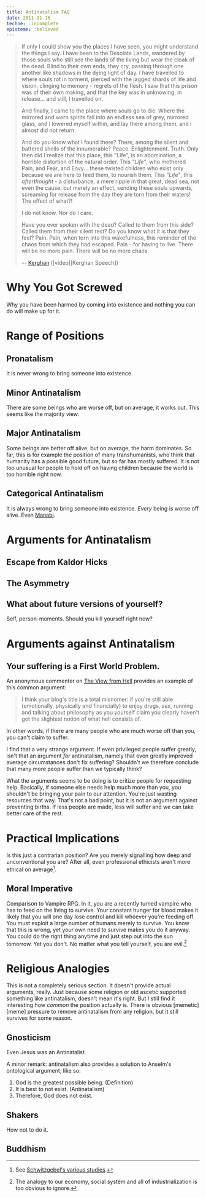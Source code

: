 ```yaml
---
title: Antinatalism FAQ
date: 2011-11-16
techne: :incomplete
episteme: :believed
---
```


> If only I could show you the places I have seen, you might understand the
> things I say. I have been to the Desolate Lands, wandered by those souls who
> still see the lands of the living but wear the cloak of the dead. Blind to
> their own ends, they cry, passing through one another like shadows in the
> dying light of day. I have travelled to where souls rot in torment, pierced
> with the jagged shards of life and vision, clinging to memory - regrets of
> the flesh. I saw that this prison was of their own making, and that the key
> was in unknowing, in release... and still, I travelled on.
>
> And finally, I came to the place where souls go to die. Where the mirrored and
> worn spirits fall into an endless sea of grey, mirrored glass, and I lowered
> myself within, and lay there among them, and I almost did not return.
>
> And do you know what I found there? There, among the silent and battered
> shells of the innumerable? Peace. Enlightenment. Truth. Only then did I realize
> that this place, this "Life", is an abomination, a horrible distortion of the
> natural order. This *"Life"*, who mothered Pain, and Fear, and Envy... these
> twisted children who exist only because we are here to feed them, to nourish
> them. This *"Life"*, this *afterthought* - a disturbance, a mere ripple in that
> great, dead sea, not even the cause, but merely an effect, sending these souls
> upwards, screaming for release from the day they are torn from their waters!
> The effect of what?!
>
> I do not know. Nor do I care.
>
> Have you ever spoken with the dead? Called to them from this side? Called them
> from their silent rest? Do you know what it is that they feel? Pain. Pain,
> when torn into this wakefulness, this reminder of the chaos from which they
> had escaped. Pain - for having to live. There will be no more pain. There
> will be no more chaos.
>
> -- [Kerghan][] ([video][Kerghan Speech])

# Why You Got Screwed

Why you have been harmed by coming into existence and nothing you can do will
make up for it.

Range of Positions
==================

## Pronatalism

It is never wrong to bring someone into existence.

## Minor Antinatalism

There are some beings who are worse off, but on average, it works out. This
seems like the majority view.

## Major Antinatalism

Some beings are better off alive, but on average, the harm dominates. So far,
this is for example the position of many transhumanists, who think that humanity
has a possible good future, but so far has mostly suffered. It is not too
unusual for people to hold off on having children because the world is too
horrible right now.

## Categorical Antinatalism

It is always wrong to bring someone into existence. *Every* being is worse off
alive. Even [Manabi][].

Arguments for Antinatalism
==========================

## Escape from Kaldor Hicks

## The Asymmetry

## What about future versions of yourself?

Self, person-moments. Should you kill yourself right now?


Arguments against Antinatalism
==============================

## Your suffering is a First World Problem.

An anonymous commenter on [The View from Hell][] provides an example of this
common argument:

> I think your blog's title is a total misnomer: if you're still able
> (emotionally, physically and financially) to enjoy drugs, sex, running and
> talking about philosophy as you yourself claim you clearly haven't got the
> slightest notion of what hell consists of.

In other words, if there are many people who are much worse off than you, you
can't claim to suffer.

I find that a very strange argument. If even privileged people suffer greatly,
isn't that an argument *for* antinatalism, namely that even greatly improved
average circumstances don't fix suffering? Shouldn't we therefore conclude that
many more people suffer than we typically think?

What the arguments seems to be doing is to critize people for requesting help.
Basically, if someone else needs help much more than you, you shouldn't be
bringing your pain to our attention. You're just wasting resources that way.
That's not a bad point, but it is not an argument against preventing births. If
less people are made, less will suffer and we can take better care of the rest.

Practical Implications
======================

Is this just a contrarian position? Are you merely signalling how deep and
unconventional you are? After all, even professional ethicists aren't more
ethical on average[^ethicistfail].

[^ethicistfail]: See [Schwitzgebel's various studies][Schwitzgebel Ethics].

## Moral Imperative

Comparison to Vampire RPG. In it, you are a recently turned vampire who has to
feed on the living to survive. Your constant hunger for blood makes it likely
that you will one day lose control and kill whoever you're feeding off. You must
exploit a large number of humans merely to survive. You know that this is wrong,
yet your own need to survive makes you do it anyway. You could do the right
thing anytime and just step out into the sun tomorrow. Yet you don't. No matter
what you tell yourself, you are evil.[^social]

[^social]: The analogy to our economy, social system and all of
    industrialization is too obvious to ignore.


Religious Analogies
===================

This is not a completely serious section. It doesn't provide actual arguments,
really. Just because some religion or old ascetic supported something like
antinatalism, doesn't mean it's right. But I still find it interesting how
*common* the position actually is. There is obvious [memetic][meme] pressure to
remove antinatalism from any religion, but it still survives for some reason.

## Gnosticism

Even Jesus was an Antinatalist.

A minor remark: antinatalism also provides a solution to Anselm's ontological
argument, like so:

1. God is the greatest possible being. (Definition)
2. It is best to not exist. (Antinatalism)
3. Therefore, God does not exist.

## Shakers

How not to do it.

## Buddhism

[Manabi]: http://en.wikipedia.org/wiki/Gakuen_Utopia_Manabi_Straight!
[Schwitzgebel Ethics]: http://schwitzsplinters.blogspot.com/2007/04/moral-behavior-of-ethics-professors.html
[Kerghan]: http://en.wikipedia.org/wiki/Arcanum
[Kerghan Video]: http://www.youtube.com/watch?v=IkBrIrQikWY
[The View from Hell]: http://theviewfromhell.blogspot.com
